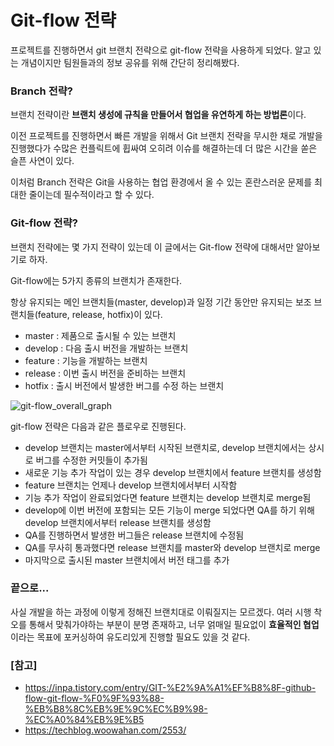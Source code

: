 # Git-flow 전략

프로젝트를 진행하면서 git 브랜치 전략으로 git-flow 전략을 사용하게 되었다. 알고 있는 개념이지만 팀원들과의 정보 공유를 위해 간단히 정리해봤다.

### Branch 전략?

브랜치 전략이란 **브랜치 생성에 규칙을 만들어서 협업을 유연하게 하는 방법론**이다.

이전 프로젝트를 진행하면서 빠른 개발을 위해서 Git 브랜치 전략을 무시한 채로 개발을 진행했다가 수많은 컨플릭트에 휩싸여 오히려 이슈를 해결하는데 더 많은 시간을 쏟은 슬픈 사연이 있다.

이처럼 Branch 전략은 Git을 사용하는 협업 환경에서 올 수 있는 혼란스러운 문제를 최대한 줄이는데 필수적이라고 할 수 있다.

### Git-flow 전략?

브랜치 전략에는 몇 가지 전략이 있는데 이 글에서는 Git-flow 전략에 대해서만 알아보기로 하자.

Git-flow에는 5가지 종류의 브랜치가 존재한다.

항상 유지되는 메인 브랜치들(master, develop)과 일정 기간 동안만 유지되는 보조 브랜치들(feature, release, hotfix)이 있다.

- master : 제품으로 출시될 수 있는 브랜치
- develop : 다음 출시 버전을 개발하는 브랜치
- feature : 기능을 개발하는 브랜치
- release : 이번 출시 버전을 준비하는 브랜치
- hotfix : 출시 버전에서 발생한 버그를 수정 하는 브랜치

![git-flow_overall_graph](https://techblog.woowahan.com/wp-content/uploads/img/2017-10-30/git-flow_overall_graph.png)

git-flow 전략은 다음과 같은 플로우로 진행된다.

- develop 브랜치는 master에서부터 시작된 브랜치로, develop 브랜치에서는 상시로 버그를 수정한 커밋들이 추가됨
- 새로운 기능 추가 작업이 있는 경우 develop 브랜치에서 feature 브랜치를 생성함
- feature 브랜치는 언제나 develop 브랜치에서부터 시작함
- 기능 추가 작업이 완료되었다면 feature 브랜치는 develop 브랜치로 merge됨
- develop에 이번 버전에 포함되는 모든 기능이 merge 되었다면 QA를 하기 위해 develop 브랜치에서부터 release 브랜치를 생성함
- QA를 진행하면서 발생한 버그들은 release 브랜치에 수정됨
- QA를 무사히 통과했다면 release 브랜치를 master와 develop 브랜치로 merge
- 마지막으로 출시된 master 브랜치에서 버전 태그를 추가

### 끝으로...

사실 개발을 하는 과정에 이렇게 정해진 브랜치대로 이뤄질지는 모르겠다. 여러 시행 착오를 통해서 맞춰가야하는 부분이 분명 존재하고, 너무 얽매일 필요없이 **효율적인 협업**이라는 목표에 포커싱하여 유도리있게 진행할 필요도 있을 것 같다.

### [참고]

- https://inpa.tistory.com/entry/GIT-%E2%9A%A1%EF%B8%8F-github-flow-git-flow-%F0%9F%93%88-%EB%B8%8C%EB%9E%9C%EC%B9%98-%EC%A0%84%EB%9E%B5
- https://techblog.woowahan.com/2553/
